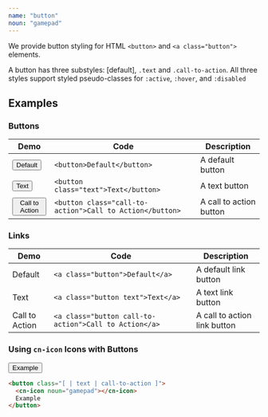 ```yaml
---
name: "button"
noun: "gamepad"
---
```


We provide button styling for HTML `<button>` and `<a class="button">` elements.

A button has three substyles: [default], `.text` and `.call-to-action`. All three styles support styled pseudo-classes for `:active`, `:hover`, and `:disabled`

## Examples

### Buttons

| Demo | Code | Description |
| --- | --- | --- |
| <button>Default</button> | `<button>Default</button>` | A default button |
| <button class="text">Text</button> | `<button class="text">Text</button>` | A text button |
| <button class="call-to-action">Call to Action</button> | `<button class="call-to-action">Call to Action</button>` | A call to action button |

### Links

| Demo | Code | Description |
| --- | --- | --- |
| <a class="button">Default</a> | `<a class="button">Default</a>` | A default link button |
| <a class="button text">Text</a> | `<a class="button text">Text</a>` | A text link button |
| <a class="button call-to-action">Call to Action</a> | `<a class="button call-to-action">Call to Action</a>` | A call to action link button |


### Using `cn-icon` Icons with Buttons

<div>
<button class="button">
  <cn-icon noun="gamepad"></cn-icon>
  Example
</button>
</div>

```html
<button class="[ | text | call-to-action ]">
  <cn-icon noun="gamepad"></cn-icon>
  Example
</button>
```






   